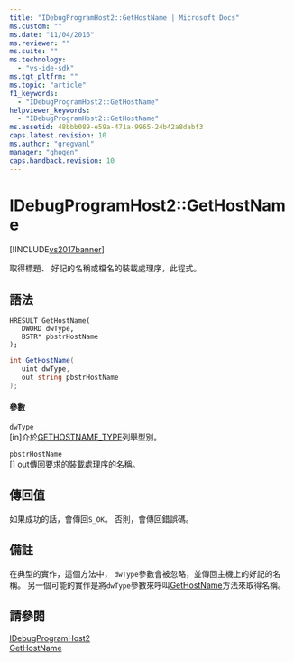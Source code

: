 ```yaml
---
title: "IDebugProgramHost2::GetHostName | Microsoft Docs"
ms.custom: ""
ms.date: "11/04/2016"
ms.reviewer: ""
ms.suite: ""
ms.technology: 
  - "vs-ide-sdk"
ms.tgt_pltfrm: ""
ms.topic: "article"
f1_keywords: 
  - "IDebugProgramHost2::GetHostName"
helpviewer_keywords: 
  - "IDebugProgramHost2::GetHostName"
ms.assetid: 48bbb089-e59a-471a-9965-24b42a8dabf3
caps.latest.revision: 10
ms.author: "gregvanl"
manager: "ghogen"
caps.handback.revision: 10
---
```

# IDebugProgramHost2::GetHostName
[!INCLUDE[vs2017banner](../../../code-quality/includes/vs2017banner.md)]

取得標題、 好記的名稱或檔名的裝載處理序，此程式。  
  
## 語法  
  
```cpp#  
HRESULT GetHostName(   
   DWORD dwType,  
   BSTR* pbstrHostName  
);  
```  
  
```c#  
int GetHostName(   
   uint dwType,  
   out string pbstrHostName  
);  
```  
  
#### 參數  
 `dwType`  
 \[in\]介於[GETHOSTNAME\_TYPE](../../../extensibility/debugger/reference/gethostname-type.md)列舉型別。  
  
 `pbstrHostName`  
 \[\] out傳回要求的裝載處理序的名稱。  
  
## 傳回值  
 如果成功的話，會傳回`S_OK`。 否則，會傳回錯誤碼。  
  
## 備註  
 在典型的實作，這個方法中， `dwType`參數會被忽略，並傳回主機上的好記的名稱。  另一個可能的實作是將`dwType`參數來呼叫[GetHostName](../../../extensibility/debugger/reference/idebugprogramnode2-gethostname.md)方法來取得名稱。  
  
## 請參閱  
 [IDebugProgramHost2](../../../extensibility/debugger/reference/idebugprogramhost2.md)   
 [GetHostName](../../../extensibility/debugger/reference/idebugprogramnode2-gethostname.md)
